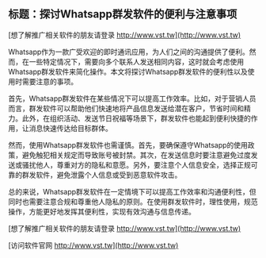 ## **标题：探讨Whatsapp群发软件的便利与注意事项**

[想了解推广相关软件的朋友请登录 http://www.vst.tw](http://www.vst.tw)

Whatsapp作为一款广受欢迎的即时通讯应用，为人们之间的沟通提供了便利。然而，在一些特定情况下，需要向多个联系人发送相同内容，这时就会考虑使用Whatsapp群发软件来简化操作。本文将探讨Whatsapp群发软件的便利性以及使用时需要注意的事项。

首先，Whatsapp群发软件在某些情况下可以提高工作效率。比如，对于营销人员而言，群发软件可以帮助他们快速地将产品信息发送给潜在客户，节省时间和精力。此外，在组织活动、发送节日祝福等场景下，群发软件也能起到便利快捷的作用，让消息快速传达给目标群体。

然而，使用Whatsapp群发软件也需谨慎。首先，要确保遵守Whatsapp的使用政策，避免触犯相关规定而导致账号被封禁。其次，在发送信息时要注意避免过度发送或骚扰他人，尊重对方的隐私和意愿。另外，要注意个人信息安全，选择正规可靠的群发软件，避免泄露个人信息或受到恶意软件攻击。

总的来说，Whatsapp群发软件在一定情境下可以提高工作效率和沟通便利性，但同时也需要注意合规和尊重他人隐私的原则。在使用群发软件时，理性使用，规范操作，方能更好地发挥其便利性，实现有效沟通与信息传递。

[想了解推广相关软件的朋友请登录 http://www.vst.tw](http://www.vst.tw)


[访问软件官网 http://www.vst.tw](http://www.vst.tw)

